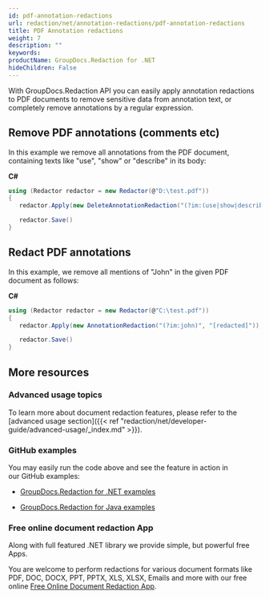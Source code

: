```yaml
---
id: pdf-annotation-redactions
url: redaction/net/annotation-redactions/pdf-annotation-redactions
title: PDF Annotation redactions
weight: 7
description: ""
keywords: 
productName: GroupDocs.Redaction for .NET
hideChildren: False
---
```

With GroupDocs.Redaction API you can easily apply annotation redactions to PDF documents to remove sensitive data from annotation text, or completely remove annotations by a regular expression.

## Remove PDF annotations (comments etc)

In this example we remove all annotations from the PDF document, containing texts like "use", "show" or "describe" in its body:

**C#**

```csharp
using (Redactor redactor = new Redactor(@"D:\test.pdf"))
{
   redactor.Apply(new DeleteAnnotationRedaction("(?im:(use|show|describe))"));

   redactor.Save()
}
```

## Redact PDF annotations

In this example, we remove all mentions of "John" in the given PDF document as follows:

**C#**

```csharp
using (Redactor redactor = new Redactor(@"C:\test.pdf"))
{
   redactor.Apply(new AnnotationRedaction("(?im:john)", "[redacted]"));

   redactor.Save()
}
```

## More resources

### Advanced usage topics

To learn more about document redaction features, please refer to the [advanced usage section]({{< ref "redaction/net/developer-guide/advanced-usage/_index.md" >}}).

### GitHub examples

You may easily run the code above and see the feature in action in our GitHub examples:

*   [GroupDocs.Redaction for .NET examples](https://github.com/groupdocs-redaction/GroupDocs.Redaction-for-.NET)
    
*   [GroupDocs.Redaction for Java examples](https://github.com/groupdocs-redaction/GroupDocs.Redaction-for-Java)
    

### Free online document redaction App

Along with full featured .NET library we provide simple, but powerful free Apps.

You are welcome to perform redactions for various document formats like PDF, DOC, DOCX, PPT, PPTX, XLS, XLSX, Emails and more with our free online [Free Online Document Redaction App](https://products.groupdocs.app/redaction).
